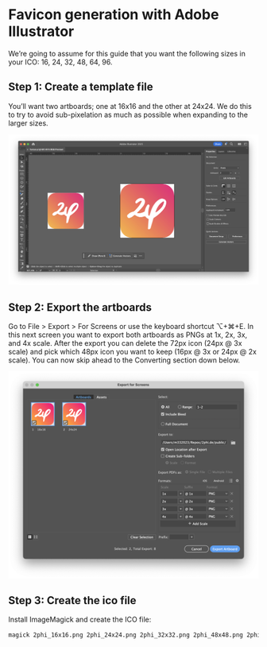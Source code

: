 # Favicon generation with Adobe Illustrator

We’re going to assume for this guide that you want the following sizes in your ICO: 16, 24, 32, 48, 64, 96.


## Step 1: Create a template file

You’ll want two artboards; one at 16x16 and the other at 24x24. We do this to try to avoid sub-pixelation as much as possible when expanding to the larger sizes.

![Artboards template](artboards.png)


## Step 2: Export the artboards

Go to File > Export > For Screens or use the keyboard shortcut ⌥+⌘+E. In this next screen you want to export both artboards as PNGs at 1x, 2x, 3x, and 4x scale. After the export you can delete the 72px icon (24px @ 3x scale) and pick which 48px icon you want to keep (16px @ 3x or 24px @ 2x scale). You can now skip ahead to the Converting section down below.

![Export settings](export.png)


## Step 3: Create the ico file

Install ImageMagick and create the ICO file:

```sh
magick 2phi_16x16.png 2phi_24x24.png 2phi_32x32.png 2phi_48x48.png 2phi_64x64.png 2phi_96x96.png 2phi_favicon.ico
```

